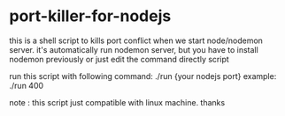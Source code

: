 # port-killer-for-nodejs
this is a shell script to kills port conflict when we start node/nodemon server. it's automatically run nodemon server, but you
have to install nodemon previously or just edit the command directly script

run this script with following command:
./run {your nodejs port}
example:
./run 400

note : this script just compatible with linux machine. thanks
